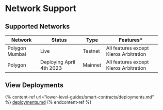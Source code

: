 # Network Support

## Supported Networks&#x20;

| Network        | Status                   | Type    | Features\*                             |
| -------------- | ------------------------ | ------- | -------------------------------------- |
| Polygon Mumbai | Live                     | Testnet | All features except Kleros Arbitration |
| Polygon        | Deploying April 4th 2023 | Mainnet | All features except Kleros Arbitration |

## View Deployments

{% content-ref url="lower-level-guides/smart-contracts/deployments.md" %}
[deployments.md](lower-level-guides/smart-contracts/deployments.md)
{% endcontent-ref %}
